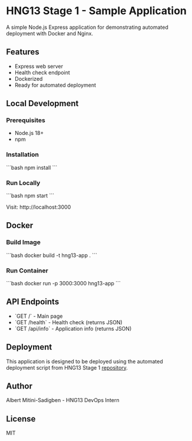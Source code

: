 # HNG13 Stage 1 - Sample Application

A simple Node.js Express application for demonstrating automated deployment with Docker and Nginx.

## Features
- Express web server
- Health check endpoint
- Dockerized
- Ready for automated deployment

## Local Development

### Prerequisites
- Node.js 18+
- npm

### Installation
\`\`\`bash
npm install
\`\`\`

### Run Locally
\`\`\`bash
npm start
\`\`\`

Visit: http://localhost:3000

## Docker

### Build Image
\`\`\`bash
docker build -t hng13-app .
\`\`\`

### Run Container
\`\`\`bash
docker run -p 3000:3000 hng13-app
\`\`\`

## API Endpoints

- \`GET /\` - Main page
- \`GET /health\` - Health check (returns JSON)
- \`GET /api/info\` - Application info (returns JSON)

## Deployment

This application is designed to be deployed using the automated deployment script from HNG13 Stage 1 [repository](https://github.com/albertms22/hng13-stage1-devops.git).

## Author
Albert Mitini-Sadigben - HNG13 DevOps Intern

## License
MIT
